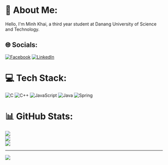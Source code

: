 # 💫 About Me:

Hello, I'm Minh Khai, a third year student at Danang University of Science and Technology.

                  

## 🌐 Socials:
[![Facebook](https://img.shields.io/badge/Facebook-%231877F2.svg?logo=Facebook&logoColor=white)](https://www.facebook.com/minhkhai.le.58511) [![LinkedIn](https://img.shields.io/badge/LinkedIn-%230077B5.svg?logo=linkedin&logoColor=white)](https://www.linkedin.com/in/minh-khai-lê-70a6122bb) 

# 💻 Tech Stack:
![C](https://img.shields.io/badge/c-%2300599C.svg?style=for-the-badge&logo=c&logoColor=white) ![C++](https://img.shields.io/badge/c++-%2300599C.svg?style=for-the-badge&logo=c%2B%2B&logoColor=white) ![JavaScript](https://img.shields.io/badge/javascript-%23323330.svg?style=for-the-badge&logo=javascript&logoColor=%23F7DF1E) ![Java](https://img.shields.io/badge/java-%23ED8B00.svg?style=for-the-badge&logo=openjdk&logoColor=white) ![Spring](https://img.shields.io/badge/spring-%236DB33F.svg?style=for-the-badge&logo=spring&logoColor=white)
# 📊 GitHub Stats:
![](https://github-readme-stats.vercel.app/api?username=leminhkhai345&theme=dark&hide_border=false&include_all_commits=false&count_private=false)<br/>
![](https://nirzak-streak-stats.vercel.app/?user=leminhkhai345&theme=dark&hide_border=false)<br/>
![](https://github-readme-stats.vercel.app/api/top-langs/?username=leminhkhai345&theme=dark&hide_border=false&include_all_commits=false&count_private=false&layout=compact)

---
[![](https://visitcount.itsvg.in/api?id=leminhkhai345&icon=0&color=0)](https://visitcount.itsvg.in)

<!-- Proudly created with GPRM ( https://gprm.itsvg.in ) -->

